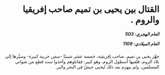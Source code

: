 <h1 dir="rtl">القتال بين يحيى بن تميم صاحب إفريقيا والروم .</h1>

<h5 dir="rtl">العام الهجري:  503

العام الميلادي: 1109

</h5>

<p dir="rtl">جهَّز يحيى بن تميم، صاحب إفريقية، خمسة عشر شينيًا -سفن حربية كبيرة- وسيَّرها إلى بلاد الروم، فلقيها أسطول الروم، وهو كبير، فقاتلوهم وأخذوا ست قطع من شواني المسلمين، ولم ينهزم بعد ذلك ليحيى جيشٌ في البحر والبر.</p></br>
